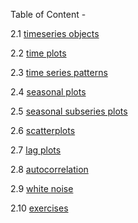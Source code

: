 Table of Content - 

2.1 [timeseries objects](https://github.com/Hg03/forecasting_principles/blob/main/Time%20Series%20Graphics/timeseries_objects.md)

2.2 [time plots](https://github.com/Hg03/forecasting_principles/blob/main/Time%20Series%20Graphics/time-plots.md)

2.3 [time series patterns](https://github.com/Hg03/forecasting_principles/blob/main/Time%20Series%20Graphics/time-series-patterns.md)

2.4 [seasonal plots](https://github.com/Hg03/forecasting_principles/blob/main/Time%20Series%20Graphics/seasonal-plots.md)

2.5 [seasonal subseries plots](https://github.com/Hg03/forecasting_principles/blob/main/Time%20Series%20Graphics/subseries.md)

2.6 [scatterplots](https://github.com/Hg03/forecasting_principles/blob/main/Time%20Series%20Graphics/scatterplots.md)

2.7 [lag plots](https://github.com/Hg03/forecasting_principles/blob/main/Time%20Series%20Graphics/lag-plots.md)

2.8 [autocorrelation](https://github.com/Hg03/forecasting_principles/blob/main/Time%20Series%20Graphics/autocorrelation.md)

2.9 [white noise](https://github.com/Hg03/forecasting_principles/blob/main/Time%20Series%20Graphics/white-noise.md)

2.10 [exercises](https://github.com/Hg03/forecasting_principles/blob/main/Time%20Series%20Graphics/exercises.md)
